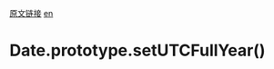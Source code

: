 <a href="https://developer.mozilla.org/zh-CN/docs/Web/JavaScript/Reference/Global_Objects/Date/setUTCFullYear" target="_blank">原文链接</a>
<a href="https://developer.mozilla.org/en-US/docs/Web/JavaScript/Reference/Global_Objects/Date/setUTCFullYear" target="_blank">en</a>

# Date.prototype.setUTCFullYear()